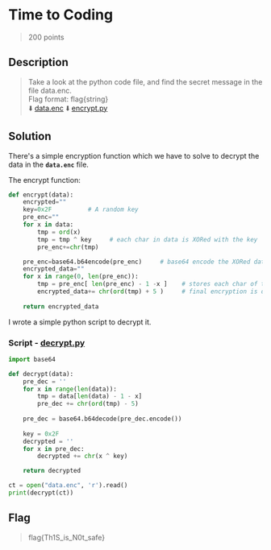 # Time to Coding
> 200 points

## Description
> Take a look at the python code file, and find the secret message in the file data.enc. <br>
> Flag format: flag{string} <br>
> :arrow_down: [data.enc](data.enc) :arrow_down: [encrypt.py](encrypt.py)

## Solution
There's a simple encryption function which we have to solve to decrypt the data in the **`data.enc`** file.

The encrypt function:
```py
def encrypt(data): 
    encrypted=""
    key=0x2F          # A random key 
    pre_enc=""
    for x in data:
        tmp = ord(x) 
        tmp = tmp ^ key     # each char in data is XORed with the key
        pre_enc+=chr(tmp)

    pre_enc=base64.b64encode(pre_enc)     # base64 encode the XORed data
    encrypted_data="" 
    for x in range(0, len(pre_enc)):   
        tmp = pre_enc[ len(pre_enc) - 1 -x ]    # stores each char of the pre_enc data in a reverse order
        encrypted_data+= chr(ord(tmp) + 5 )     # final encryption is done by increasing the ASCII value of each char by 5
           
    return encrypted_data
```
I wrote a simple python script to decrypt it.
### Script - [decrypt.py](decrypt.py)
```py
import base64

def decrypt(data):
    pre_dec = ''
    for x in range(len(data)):
        tmp = data[len(data) - 1 - x]
        pre_dec += chr(ord(tmp) - 5)
    
    pre_dec = base64.b64decode(pre_dec.encode())
    
    key = 0x2F
    decrypted = ''
    for x in pre_dec:
        decrypted += chr(x ^ key)

    return decrypted

ct = open("data.enc", 'r').read()
print(decrypt(ct))
```

## Flag
> flag{Th1S_is_N0t_safe}
